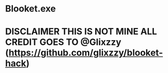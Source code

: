 # Blooket.exe
# DISCLAIMER THIS IS NOT MINE ALL CREDIT GOES TO @Glixzzy (https://github.com/glixzzy/blooket-hack)
